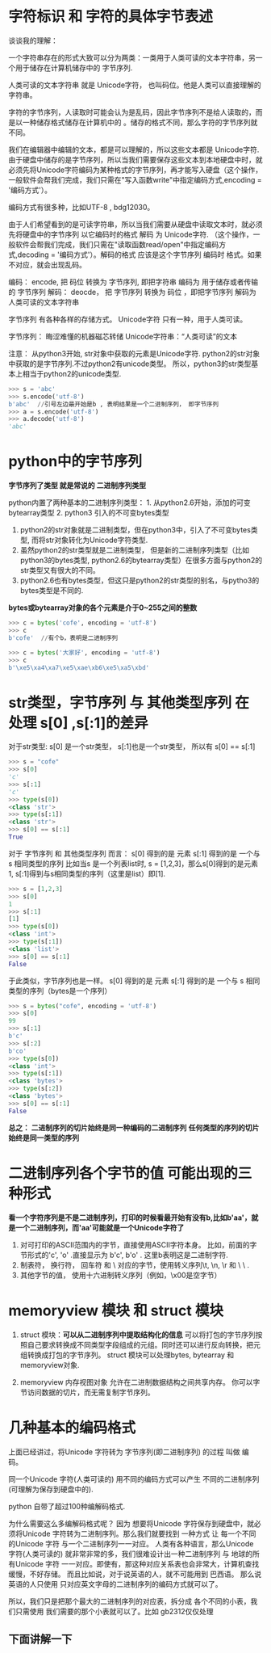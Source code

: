 # 字符标识 和 字符的具体字节表述
谈谈我的理解：

一个字符串存在的形式大致可以分为两类：一类用于人类可读的文本字符串，另一个用于储存在计算机储存中的 字节序列.

人类可读的文本字符串 就是 Unicode字符， 也叫码位。他是人类可以直接理解的字符串。

字符的字节序列，人读取时可能会认为是乱码，因此字节序列不是给人读取的，而是以一种储存格式储存在计算机中的 。储存的格式不同，那么字符的字节序列就不同。

我们在编辑器中编辑的文本，都是可以理解的，所以这些文本都是 Unicode字符. 
由于硬盘中储存的是字节序列，所以当我们需要保存这些文本到本地硬盘中时，就必须先将Unicode字符编码为某种格式的字节序列，再才能写入硬盘（这个操作，一般软件会帮我们完成，我们只需在"写入函数write"中指定编码方式,encoding = '编码方式'）。

编码方式有很多种，比如UTF-8 , bdg12030。

由于人们希望看到的是可读字符串，所以当我们需要从硬盘中读取文本时，就必须先将硬盘中的字节序列 以它编码时的格式 解码 为 Unicode字符. （这个操作，一般软件会帮我们完成，我们只需在"读取函数read/open"中指定编码方式,decoding = '编码方式'）。解码的格式 应该是这个字节序列 编码时 格式。如果不对应，就会出现乱码。

 
 编码：  encode, 把 码位 转换为 字节序列, 即把字符串 编码为 用于储存或者传输的 字节序列
 解码： deocde， 把 字节序列 转换为 码位 ，即把字节序列 解码为 人类可读的文本字符串
 
 
 字节序列 有各种各样的存储方式。
 Unicode字符 只有一种，用于人类可读。
 
 字节序列： 晦涩难懂的机器磁芯转储
 Unicode字符串：“人类可读”的文本
 
 注意：
 从python3开始,  str对象中获取的元素是Unicode字符.
python2的str对象中获取的是字节序列.不过python2有unicode类型。
所以，python3的str类型基本上相当于python2的unicode类型.

```python
>>> s = 'abc'
>>> s.encode('utf-8')
b'abc'  //引号左边最开始是b , 表明结果是一个二进制序列， 即字节序列
>>> a = s.encode('utf-8')
>>> a.decode('utf-8')
'abc'
```
# python中的字节序列
**字节序列了类型 就是常说的 二进制序列类型**

python内置了两种基本的二进制序列类型：
	1.  从python2.6开始，添加的可变bytearray类型
	2.  python3 引入的不可变bytes类型

1. python2的str对象就是二进制类型，但在python3中，引入了不可变bytes类型, 而将str对象转化为Unicode字符类型.
2. 虽然python2的str类型就是二进制类型， 但是新的二进制序列类型（比如python3的bytes类型, python2.6的bytearray类型）在很多方面与python2的str类型又有很大的不同。
3. python2.6也有bytes类型，但这只是python2的str类型的别名，与pytho3的bytes类型是不同的.

**bytes或bytearray对象的各个元素是介于0~255之间的整数**
```python
>>> c = bytes('cofe', encoding = 'utf-8')
>>> c
b'cofe'  //有个b，表明是二进制序列

>>> c = bytes('大家好', encoding = 'utf-8')
>>> c
b'\xe5\xa4\xa7\xe5\xae\xb6\xe5\xa5\xbd'
```
# str类型，字节序列 与 其他类型序列 在处理 s[0] ,s[:1]的差异
对于str类型:
s[0] 是一个str类型， s[:1]也是一个str类型， 所以有 s[0] == s[:1]
```python
>>> s = "cofe"
>>> s[0]
'c'
>>> s[:1]
'c'
>>> type(s[0])
<class 'str'>
>>> type(s[:1])
<class 'str'>
>>> s[0] == s[:1]
True
```

对于 字节序列 和 其他类型序列 而言：
s[0] 得到的是 元素
s[:1] 得到的是 一个与 s 相同类型的序列
比如当s 是一个列表list时, s = [1,2,3]，那么s[0]得到的是元素 1,  s[:1]得到与s相同类型的序列（这里是list）即[1].

```python
>>> s = [1,2,3]
>>> s[0]
1
>>> s[:1]
[1]
>>> type(s[0])
<class 'int'>
>>> type(s[:1])
<class 'list'>
>>> s[0] == s[:1]
False

```

于此类似，字节序列也是一样。
s[0] 得到的是 元素
s[:1] 得到的是 一个与 s 相同类型的序列（bytes是一个序列）

```python
>>> s = bytes("cofe", encoding = 'utf-8')
>>> s[0]
99
>>> s[:1]
b'c'
>>> s[:2]
b'co'
>>> type(s[0])
<class 'int'>
>>> type(s[:1])
<class 'bytes'>
>>> type(s[:2])
<class 'bytes'>
>>> s[0] == s[:1]
False

```

**总之： 二进制序列的切片始终是同一种编码的二进制序列**
**任何类型的序列的切片始终是同一类型的序列**

# 二进制序列各个字节的值 可能出现的三种形式
**看一个字符序列是不是二进制序列，打印的时候看最开始有没有b,比如b'aa'，就是一个二进制序列，而'aa'可能就是一个Unicode字符了**
1. 对可打印的ASCII范围内的字节，直接使用ASCII字符本身。
比如，前面的字节形式的'c', 'o' .直接显示为 b'c', b'o' . 这里b表明这是二进制字符.
2. 制表符， 换行符， 回车符 和 \ 对应的字节，使用转义序列\t, \n, \r 和 \ \    .
3. 其他字节的值， 使用十六进制转义序列（例如，\x00是空字节）

# memoryview 模块 和 struct 模块
1. struct 模块：**可以从二进制序列中提取结构化的信息**
可以将打包的字节序列按照自己要求转换成不同类型字段组成的元组。同时还可以进行反向转换，把元组转换成打包的字节序列。
struct 模块可以处理bytes, bytearray 和 memoryview对象.

2. memoryview 内存视图对象 允许在二进制数据结构之间共享内存。
你可以字节访问数据的切片，而无需复制字节序列。

# 几种基本的编码格式
上面已经讲过，将Unicode 字符转为 字节序列(即二进制序列) 的过程 叫做 编码。

同一个Unicode 字符(人类可读的) 用不同的编码方式可以产生 不同的二进制序列(可理解为保存到硬盘中的).

python 自带了超过100种编解码格式.

为什么需要这么多编解码格式呢？
因为 想要将Unicode 字符保存到硬盘中，就必须将Unicode 字符转为二进制序列。那么我们就要找到 一种方式 让 每一个不同的Unicode 字符 与一个二进制序列一一对应。
人类有各种语言，那么Unicode 字符(人类可读的) 就非常非常的多，我们很难设计出一种二进制序列 与 地球的所有Unicode 字符 一一对应。即使有，那这种对应关系表也会非常大，计算机查找缓慢，不好存储。
而且比如说，对于说英语的人，就不可能用到 巴西语。 那么说英语的人只使用 只对应英文字母的二进制序列的编码方式就可以了。

所以，我们只是把那个最大的二进制序列的对应表，拆分成 各个不同的小表，我们只需使用 我们需要的那个小表就可以了。比如 gb2312仅仅处理
## 下面讲解一下


